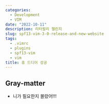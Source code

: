 ```yaml
---
categories:
  - Development
  - VIM
date: "2022-10-11"
description: 리터럴리 챌린지
slug: spf13-vim-3-0-release-and-new-website
tags:
  - .vimrc
  - plugins
  - spf13-vim
  - vim
title: 휴 드디어 성공
---
```


## Gray-matter

- 니가 필요한지 몰랐어!!!
